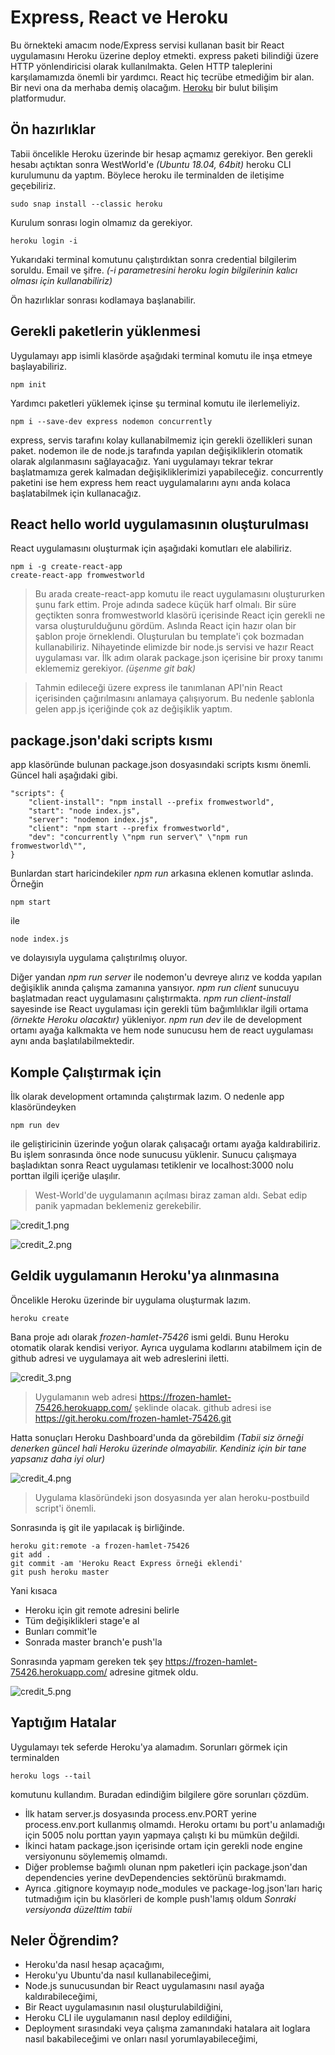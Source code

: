 # Express, React ve Heroku

Bu örnekteki amacım node/Express servisi kullanan basit bir React uygulamasını Heroku üzerine deploy etmekti. express paketi bilindiği üzere HTTP yönlendiricisi olarak kullanılmakta. Gelen HTTP taleplerini karşılamamızda önemli bir yardımcı. React hiç tecrübe etmediğim bir alan. Bir nevi ona da merhaba demiş olacağım. [Heroku](https://www.heroku.com/) bir bulut bilişim platformudur.

## Ön hazırlıklar

Tabii öncelikle Heroku üzerinde bir hesap açmamız gerekiyor. Ben gerekli hesabı açtıktan sonra WestWorld'e _(Ubuntu 18.04, 64bit)_ heroku CLI kurulumunu da yaptım. Böylece heroku ile terminalden de iletişime geçebiliriz.

```
sudo snap install --classic heroku
```

Kurulum sonrası login olmamız da gerekiyor. 

```
heroku login -i
```

Yukarıdaki terminal komutunu çalıştırdıktan sonra credential bilgilerim soruldu. Email ve şifre. _(-i parametresini heroku login bilgilerinin kalıcı olması için kullanabiliriz)_

Ön hazırlıklar sonrası kodlamaya başlanabilir.

## Gerekli paketlerin yüklenmesi

Uygulamayı app isimli klasörde aşağıdaki terminal komutu ile inşa etmeye başlayabiliriz. 

```
npm init
```

Yardımcı paketleri yüklemek içinse şu terminal komutu ile ilerlemeliyiz.

```
npm i --save-dev express nodemon concurrently
```

express, servis tarafını kolay kullanabilmemiz için gerekli özellikleri sunan paket. nodemon ile de node.js tarafında yapılan değişikliklerin otomatik olarak algılanmasını sağlayacağız. Yani uygulamayı tekrar tekrar başlatmamıza gerek kalmadan değişikliklerimizi yapabileceğiz. concurrently paketini ise hem express hem react uygulamalarını aynı anda kolaca başlatabilmek için kullanacağız. 

## React hello world uygulamasının oluşturulması

React uygulamasını oluşturmak için aşağıdaki komutları ele alabiliriz.

```
npm i -g create-react-app
create-react-app fromwestworld
```

>Bu arada create-react-app komutu ile react uygulamasını oluştururken şunu fark ettim. Proje adında sadece küçük harf olmalı. Bir süre geçtikten sonra fromwestworld klasörü içerisinde React için gerekli ne varsa oluşturulduğunu gördüm. Aslında React için hazır olan bir şablon proje örneklendi. Oluşturulan bu template'i çok bozmadan kullanabiliriz. Nihayetinde elimizde bir node.js servisi ve hazır React uygulaması var. İlk adım olarak package.json içerisine bir proxy tanımı eklememiz gerekiyor. _(üşenme git bak)_

>Tahmin edileceği üzere express ile tanımlanan API'nin React içerisinden çağırılmasını anlamaya çalışıyorum. Bu nedenle şablonla gelen app.js içeriğinde çok az değişiklik yaptım.

## package.json'daki scripts kısmı

app klasöründe bulunan package.json dosyasındaki scripts kısmı önemli. Güncel hali aşağıdaki gibi.

```
"scripts": {
    "client-install": "npm install --prefix fromwestworld",
    "start": "node index.js",
    "server": "nodemon index.js",
    "client": "npm start --prefix fromwestworld",
    "dev": "concurrently \"npm run server\" \"npm run fromwestworld\"",
}
```
Bunlardan start haricindekiler _npm run_ arkasına eklenen komutlar aslında. Örneğin

```
npm start
```

ile 

```
node index.js
```

ve dolayısıyla uygulama çalıştırılmış oluyor.

Diğer yandan _npm run server_ ile nodemon'u devreye alırız ve kodda yapılan değişiklik anında çalışma zamanına yansıyor. _npm run client_ sunucuyu başlatmadan react uygulamasını çalıştırmakta. _npm run client-install_ sayesinde ise React uygulaması için gerekli tüm bağımlılıklar ilgili ortama _(örnekte Heroku olacaktır)_ yükleniyor. _npm run dev_ ile de development ortamı ayağa kalkmakta ve hem node sunucusu hem de react uygulaması aynı anda başlatılabilmektedir.

## Komple Çalıştırmak için

İlk olarak development ortamında çalıştırmak lazım. O nedenle app klasöründeyken

```
npm run dev
```

ile geliştiricinin üzerinde yoğun olarak çalışacağı ortamı ayağa kaldırabiliriz. Bu işlem sonrasında önce node sunucusu yüklenir. Sunucu çalışmaya başladıktan sonra React uygulaması tetiklenir ve localhost:3000 nolu porttan ilgili içeriğe ulaşılır.

>West-World'de uygulamanın açılması biraz zaman aldı. Sebat edip panik yapmadan beklemeniz gerekebilir.

![credit_1.png](./assets/credit_1.png)

![credit_2.png](./assets/credit_2.png)

## Geldik uygulamanın Heroku'ya alınmasına

Öncelikle Heroku üzerinde bir uygulama oluşturmak lazım.

```
heroku create
```

Bana proje adı olarak _frozen-hamlet-75426_ ismi geldi. Bunu Heroku otomatik olarak kendisi veriyor. Ayrıca uygulama kodlarını atabilmem için de github adresi ve uygulamaya ait web adreslerini iletti.

![credit_3.png](./assets/credit_3.png)

>Uygulamanın web adresi https://frozen-hamlet-75426.herokuapp.com/ şeklinde olacak. github adresi ise https://git.heroku.com/frozen-hamlet-75426.git

Hatta sonuçları Heroku Dashboard'unda da görebildim _(Tabii siz örneği denerken güncel hali Heroku üzerinde olmayabilir. Kendiniz için bir tane yapsanız daha iyi olur)_

![credit_4.png](./assets/credit_4.png)

>Uygulama klasöründeki json dosyasında yer alan heroku-postbuild script'i önemli.

Sonrasında iş git ile yapılacak iş birliğinde.

```
heroku git:remote -a frozen-hamlet-75426
git add .
git commit -am 'Heroku React Express örneği eklendi'
git push heroku master
```

Yani kısaca

- Heroku için git remote adresini belirle
- Tüm değişiklikleri stage'e al
- Bunları commit'le
- Sonrada master branch'e push'la

Sonrasında yapmam gereken tek şey https://frozen-hamlet-75426.herokuapp.com/ adresine gitmek oldu.

![credit_5.png](./assets/credit_5.png)

## Yaptığım Hatalar

Uygulamayı tek seferde Heroku'ya alamadım. Sorunları görmek için terminalden

```
heroku logs --tail
```

komutunu kullandım. Buradan edindiğim bilgilere göre sorunları çözdüm.

- İlk hatam server.js dosyasında process.env.PORT yerine process.env.port kullanmış olmamdı. Heroku ortamı bu port'u anlamadığı için 5005 nolu porttan yayın yapmaya çalıştı ki bu mümkün değildi.
- İkinci hatam package.json içerisinde ortam için gerekli node engine versiyonunu söylememiş olmamdı.
- Diğer problemse bağımlı olunan npm paketleri için package.json'dan dependencies yerine devDependencies sektörünü bırakmamdı.
- Ayrıca .gitignore koymayıp node_modules ve package-log.json'ları hariç tutmadığım için bu klasörleri de komple push'lamış oldum _Sonraki versiyonda düzelttim tabii_

## Neler Öğrendim?

- Heroku'da nasıl hesap açacağımı,
- Heroku'yu Ubuntu'da nasıl kullanabileceğimi,
- Node.js sunucusundan bir React uygulamasını nasıl ayağa kaldırabileceğimi,
- Bir React uygulamasının nasıl oluşturulabildiğini,
- Heroku CLI ile uygulamanın nasıl deploy edildiğini,
- Deployment sırasındaki veya çalışma zamanındaki hatalara ait loglara nasıl bakabileceğimi ve onları nasıl yorumlayabileceğimi,